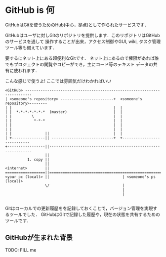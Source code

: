 # GitHub is 何

GitHubはGitを使うためのHub(中心，拠点)として作られたサービスです．

GitHubはユーザに対しGitのリポジトリを提供します．このリポジトリはGitHubのサービスを通して
操作することが出来，アクセス制御やGUI, wiki, タスク管理ツール等も備えています．

要するにネット上にある超便利なGitです．
ネット上にあるので権限があれば誰でもプロジェクトの閲覧やコピーができ，主にコード等のテキスト
データの共有に使われます．

こんな感じで使うよ!
ここでは雰囲気だけわかればいい

```
<GitHub> -------------------------------------------------------------------------
| <someone's repository> ------------------------+  <someone's repository>--------
| |                                              |  |
| |  *-*-*-*-*-*-*  (master)                     |  |
| |         \                                    |  |
| |          *-*-*                               |  |
| |                                              |  |
| |                                              |  |
| |               ||                             |  |
| +---------------|| ----------------------------+  +----------------------------
+-----------------||--------------------------------------------------------------
                  ||
          1. copy ||
                  ||
<internet>        ||
==================||===============================================================
<your pc (local)> ||                                 | <someone's ps (local)>
                  \/                                 |                             
                                                     |                             
                                                     |                             


```

Gitはローカルでの更新履歴をを記録しておくことで，バージョン管理を実現するツールでした．
GitHubはGitで記録した履歴や，現在の状態を共有するためのツールです．

## GitHubが生まれた背景

TODO: FILL me

